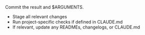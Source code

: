 Commit the result and $ARGUMENTS.

-   Stage all relevant changes
-   Run project-specific checks if defined in CLAUDE.md
-   If relevant, update any READMEs, changelogs, or CLAUDE.md
